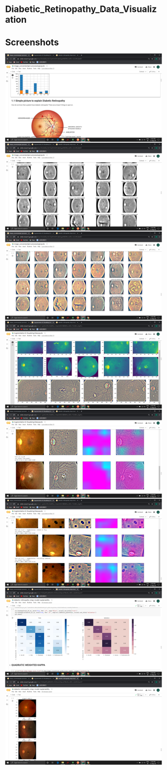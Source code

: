 # Diabetic_Retinopathy_Data_Visualization

# Screenshots

![](https://github.com/suraj038/Diabetic_Retinopathy_Data_Visualization/blob/master/images/Screenshot%20(164).png)
![](https://github.com/suraj038/Diabetic_Retinopathy_Data_Visualization/blob/master/images/Screenshot%20(165).png)
![](https://github.com/suraj038/Diabetic_Retinopathy_Data_Visualization/blob/master/images/Screenshot%20(166).png)
![](https://github.com/suraj038/Diabetic_Retinopathy_Data_Visualization/blob/master/images/Screenshot%20(167).png)
![](https://github.com/suraj038/Diabetic_Retinopathy_Data_Visualization/blob/master/images/Screenshot%20(168).png)
![](https://github.com/suraj038/Diabetic_Retinopathy_Data_Visualization/blob/master/images/Screenshot%20(169).png)
![](https://github.com/suraj038/Diabetic_Retinopathy_Data_Visualization/blob/master/images/Screenshot%20(170).png)
![](https://github.com/suraj038/Diabetic_Retinopathy_Data_Visualization/blob/master/images/Screenshot%20(171).png)
